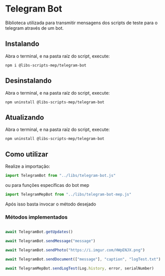 # Telegram Bot

Biblioteca utilizada para transmitir mensagens dos scripts de teste para o telegram através de um bot.

## Instalando

Abra o terminal, e na pasta raíz do script, execute:

```
npm i @libs-scripts-mep/telegram-bot
```

## Desinstalando

Abra o terminal, e na pasta raíz do script, execute:

```
npm uninstall @libs-scripts-mep/telegram-bot
```

## Atualizando

Abra o terminal, e na pasta raíz do script, execute:

```
npm uninstall @libs-scripts-mep/telegram-bot
```

## Como utilizar

Realize a importação:

```js
import TelegramBot from "../libs/telegram-bot.js" 
```

ou para funções específicas do bot mep

```js
import TelegramMepBot from "../libs/telegram-bot-mep.js" 
```

Após isso basta invocar o método desejado

### Métodos implementados

```js

await TelegramBot.getUpdates()

await TelegramBot.sendMessage("message")

await TelegramBot.sendPhoto("https://i.imgur.com/HWpENJX.png")

await TelegramBot.sendDocument(["message"], "caption", "logTest.txt")

await TelegramMepBot.sendLogTest(Log.history, error, serialNumber)

```